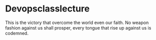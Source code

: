 # Devopsclasslecture
This is the victory that overcome the world even our faith.
No weapon fashion against us shall prosper, every tongue that rise up against us is codemned.
